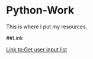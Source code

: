 # Python-Work

This is where I put my resources.

##Link

[Link to:Get user input list][1]

[1]:https://github.com/haoteng10/Python-Learning/blob/master/input_list.py
